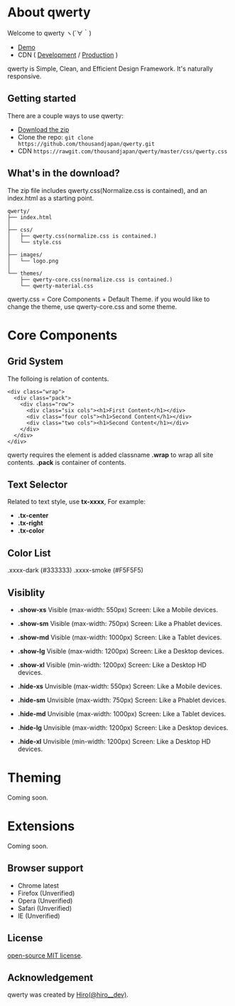 # About qwerty
Welcome to qwerty ヽ(´∀｀)
- [Demo](https://thousandjapan.github.io/qwerty/kanpe.html)
- CDN ( [Development](https://rawgit.com/thousandjapan/qwerty/master/css/qwerty.css) / [Production](https://cdn.rawgit.com/thousandjapan/qwerty/master/css/qwerty.css) )

qwerty is Simple, Clean, and Efficient Design Framework.
It's naturally responsive.

## Getting started

There are a couple ways to use qwerty:
- [Download the zip](https://codeload.github.com/thousandjapan/qwerty/zip/master)
- Clone the repo: `git clone https://github.com/thousandjapan/qwerty.git`
- CDN `https://rawgit.com/thousandjapan/qwerty/master/css/qwerty.css`

## What's in the download?

The zip file includes qwerty.css(Normalize.css is contained), and an index.html as a starting point.

```
qwerty/
├── index.html
│
├── css/
│   ├── qwerty.css(normalize.css is contained.)
│   └── style.css
│
├── images/
│   └── logo.png
│
└── themes/
    ├── qwerty-core.css(normalize.css is contained.)
    └── qwerty-material.css

```
qwerty.css = Core Components + Default Theme.
if you would like to change the theme, use qwerty-core.css and some theme.

# Core Components

## Grid System
The folloing is relation of contents.

```
<div class="wrap">
  <div class="pack">
    <div class="row">
      <div class="six cols"><h1>First Content</h1></div>
      <div class="four cols"><h1>Second Content</h1></div>
      <div class="two cols"><h1>Second Content</h1></div>
    </div>
  </div>
</div>
```

qwerty requires the element is added classname **.wrap** to wrap all site contents.
**.pack** is container of contents.

## Text Selector
Related to text style, use **tx-xxxx**,
For example:
- **.tx-center**  
- **.tx-right**  
- **.tx-color**  

## Color List
.xxxx-dark (#333333)
.xxxx-smoke (#F5F5F5)

## Visiblity
- **.show-xs** Visible (max-width: 550px) Screen: Like a Mobile devices.  
- **.show-sm** Visible (max-width: 750px) Screen: Like a Phablet devices.  
- **.show-md** Visible (max-width: 1000px) Screen: Like a Tablet devices.  
- **.show-lg** Visible (max-width: 1200px) Screen: Like a Desktop devices.  
- **.show-xl** Visible (min-width: 1200px) Screen: Like a Desktop HD devices.  

- **.hide-xs** Unvisible (max-width: 550px) Screen: Like a Mobile devices.  
- **.hide-sm** Unvisible (max-width: 750px) Screen: Like a Phablet devices.  
- **.hide-md** Unvisible (max-width: 1000px) Screen: Like a Tablet devices.  
- **.hide-lg** Unvisible (max-width: 1200px) Screen: Like a Desktop devices.  
- **.hide-xl** Unvisible (min-width: 1200px) Screen: Like a Desktop HD devices.  

# Theming

Coming soon.

# Extensions

Coming soon.

## Browser support

- Chrome latest
- Firefox (Unverified)
- Opera (Unverified)
- Safari (Unverified)
- IE (Unverified)

## License

[open-source MIT license](https://github.com/thousandjapan/qwerty/blob/master/LICENSE).

## Acknowledgement

qwerty was created by [Hiro(@hiro__dev)](https://twitter.com/hiro__dev).
